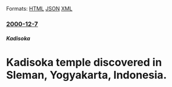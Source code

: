 
Formats: [HTML](/news/2000/12/7/kadisoka-temple-discovered-in-sleman-yogyakarta-indonesia.html)  [JSON](/news/2000/12/7/kadisoka-temple-discovered-in-sleman-yogyakarta-indonesia.json)  [XML](/news/2000/12/7/kadisoka-temple-discovered-in-sleman-yogyakarta-indonesia.xml)  

### [2000-12-7](/news/2000/12/7/index.md)

##### Kadisoka
# Kadisoka temple discovered in Sleman, Yogyakarta, Indonesia.



